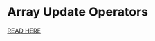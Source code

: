 # **Array Update Operators**

[READ HERE](https://www.mongodb.com/docs/manual/reference/operator/update-array/)